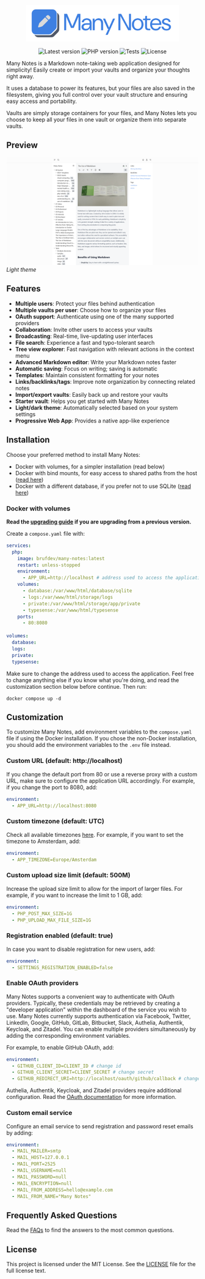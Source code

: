 <p align="center">
    <img src="art/logo.png" width="400" />
</p>

<p align="center">
    <img alt="Latest version" src="https://img.shields.io/github/v/release/brufdev/many-notes?label=version" />
    <img alt="PHP version" src="https://img.shields.io/badge/PHP-8.4-777BB4?logo=php" />
    <img alt="Tests" src="https://img.shields.io/github/check-runs/brufdev/many-notes/main?label=tests" />
    <img alt="License" src="https://img.shields.io/github/license/brufdev/many-notes" />
</p>

Many Notes is a Markdown note-taking web application designed for simplicity! Easily create or import your vaults and organize your thoughts right away.

It uses a database to power its features, but your files are also saved in the filesystem, giving you full control over your vault structure and ensuring easy access and portability.

Vaults are simply storage containers for your files, and Many Notes lets you choose to keep all your files in one vault or organize them into separate vaults.

## Preview

![Screenshot](art/theme-light.png?raw=true)
*Light theme*

## Features

- **Multiple users**: Protect your files behind authentication
- **Multiple vaults per user**: Choose how to organize your files
- **OAuth support**: Authenticate using one of the many supported providers
- **Collaboration**: Invite other users to access your vaults
- **Broadcasting**: Real-time, live-updating user interfaces
- **File search**: Experience a fast and typo-tolerant search
- **Tree view explorer**: Fast navigation with relevant actions in the context menu
- **Advanced Markdown editor**: Write your Markdown notes faster
- **Automatic saving**: Focus on writing; saving is automatic
- **Templates**: Maintain consistent formatting for your notes
- **Links/backlinks/tags**: Improve note organization by connecting related notes
- **Import/export vaults**: Easily back up and restore your vaults
- **Starter vault**: Helps you get started with Many Notes
- **Light/dark theme**: Automatically selected based on your system settings
- **Progressive Web App**: Provides a native app-like experience

## Installation

Choose your preferred method to install Many Notes:

- Docker with volumes, for a simpler installation (read below)
- Docker with bind mounts, for easy access to shared paths from the host ([read here](docs/installation/docker-bind-mounts.md))
- Docker with a different database, if you prefer not to use SQLite ([read here](docs/installation/docker-different-database.md))

### Docker with volumes

**Read the [upgrading guide](UPGRADING.md) if you are upgrading from a previous version.**

Create a `compose.yaml` file with:

```yaml
services:
  php:
    image: brufdev/many-notes:latest
    restart: unless-stopped
    environment:
      - APP_URL=http://localhost # address used to access the application
    volumes:
      - database:/var/www/html/database/sqlite
      - logs:/var/www/html/storage/logs
      - private:/var/www/html/storage/app/private
      - typesense:/var/www/html/typesense
    ports:
      - 80:8080

volumes:
  database:
  logs:
  private:
  typesense:
```

Make sure to change the address used to access the application. Feel free to change anything else if you know what you're doing, and read the customization section below before continue. Then run:

```shell
docker compose up -d
```

## Customization

To customize Many Notes, add environment variables to the `compose.yaml` file if using the Docker installation. If you chose the non-Docker installation, you should add the environment variables to the `.env` file instead.

### Custom URL (default: http://localhost)

If you change the default port from 80 or use a reverse proxy with a custom URL, make sure to configure the application URL accordingly. For example, if you change the port to 8080, add:

```yaml
environment:
  - APP_URL=http://localhost:8080
```

### Custom timezone (default: UTC)

Check all available timezones [here](https://www.php.net/manual/en/timezones.php). For example, if you want to set the timezone to Amsterdam, add:

```yaml
environment:
  - APP_TIMEZONE=Europe/Amsterdam
```

### Custom upload size limit (default: 500M)

Increase the upload size limit to allow for the import of larger files. For example, if you want to increase the limit to 1 GB, add:

```yaml
environment:
  - PHP_POST_MAX_SIZE=1G
  - PHP_UPLOAD_MAX_FILE_SIZE=1G
```

### Registration enabled (default: true)

In case you want to disable registration for new users, add:

```yaml
environment:
  - SETTINGS_REGISTRATION_ENABLED=false
```

### Enable OAuth providers

Many Notes supports a convenient way to authenticate with OAuth providers. Typically, these credentials may be retrieved by creating a "developer application" within the dashboard of the service you wish to use. Many Notes currently supports authentication via Facebook, Twitter, LinkedIn, Google, GitHub, GitLab, Bitbucket, Slack, Authelia, Authentik, Keycloak, and Zitadel. You can enable multiple providers simultaneously by adding the corresponding environment variables.

For example, to enable GitHub OAuth, add:

```yaml
environment:
  - GITHUB_CLIENT_ID=CLIENT_ID # change id
  - GITHUB_CLIENT_SECRET=CLIENT_SECRET # change secret
  - GITHUB_REDIRECT_URI=http://localhost/oauth/github/callback # change domain and provider
```

Authelia, Authentik, Keycloak, and Zitadel providers require additional configuration. Read the [OAuth documentation](docs/customization/oauth.md) for more information.

### Custom email service

Configure an email service to send registration and password reset emails by adding:

```yaml
environment:
  - MAIL_MAILER=smtp
  - MAIL_HOST=127.0.0.1
  - MAIL_PORT=2525
  - MAIL_USERNAME=null
  - MAIL_PASSWORD=null
  - MAIL_ENCRYPTION=null
  - MAIL_FROM_ADDRESS=hello@example.com
  - MAIL_FROM_NAME="Many Notes"
```

## Frequently Asked Questions

Read the [FAQs](docs/support/faqs.md) to find the answers to the most common questions.

## License

This project is licensed under the MIT License. See the [LICENSE](LICENSE) file for the full license text.
